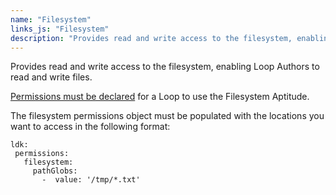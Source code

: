 ```yaml
---
name: "Filesystem"
links_js: "Filesystem"
description: "Provides read and write access to the filesystem, enabling Loop Authors to read and write files."
---
```

Provides read and write access to the filesystem, enabling Loop Authors to read and write files.

[Permissions must be declared](https://github.com/open-olive/loop-development-kit/tree/main/ldk/javascript#loop-permissions) for a Loop to use the Filesystem Aptitude. 

The filesystem permissions object must be populated with the locations you want to access in the following format:
```
ldk:
 permissions:
   filesystem:
     pathGlobs:
       -  value: '/tmp/*.txt'
```